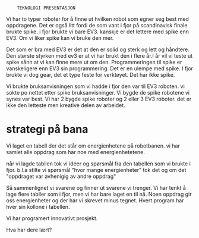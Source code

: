         TEKNOLOGI PRESENTASJON

Vi har to typer roboter for å finne ut hvilken robot som egner seg best med oppdragene.
Det er også litt fordi de som vant i fjor på scandinavisk finale brukte spike. i fjor brukte vi bare EV3. kanskje er det lettere med spike enn EV3.
Om vi liker spike kan vi bruke den mer.

Det som er bra med EV3 er det at den er solid og sterk og lett og håndtere. 
Den største styrken med ev3 er at vi har brukt den i flere år.I år vil vi teste ut spike sånn at vi kan finne mere ut om den.
Programmeringen til spike er vanskeligere enn EV3 sin programmering. Det er en ulempe med spike.
I fjor brukte vi dog gear, det et type feste for verktøyet. Det har ikke spike. 


Vi brukte bruksanvisningen som vi hadde i fjor den var til EV3 roboten.
vi sokte po nettet etter spike bruksanvisninger. Vi bygde de spike robotene vi synes var best. Vi har 2 bygde spike roboter og 2 eller 3 EV3 roboter.
det er ikke den letteste men kreative delen av arbeidet.
# strategi på bana
Vi laget en tabell der det står om energienhetene på robotbanen. vi har samlet alle oppdrag som har noe med energienhetetene. 

når vi lagde tabllen tok vi ideer og spørsmål fra den tabellen  som vi brukte
 i fjor. b.l.a stilte vi spørsmål "hvor mange energienheter" tok det og om det "oppdraget var avhenigig av andre oppdrag" 

Så sammenlignet vi svarene og finner ut svarene vi trenger. Vi har tenkt å lage flere tabller som i fjor, men vi har bare laget en til nå. Noen oppdrag gir oss energienheter og der har vi skrevet minus tegnet. Hvert program har hver sin kollone i tabellen.

Vi har programert innovativt prosjekt.

Hva har dere lært?
